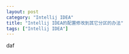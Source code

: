 ```yaml
---
layout: post
category: "Intellij IDEA"
title: "Intellij IDEA的配置修改到其它分区的办法"
tags: ["Intellij IDEA"]
---
```


daf